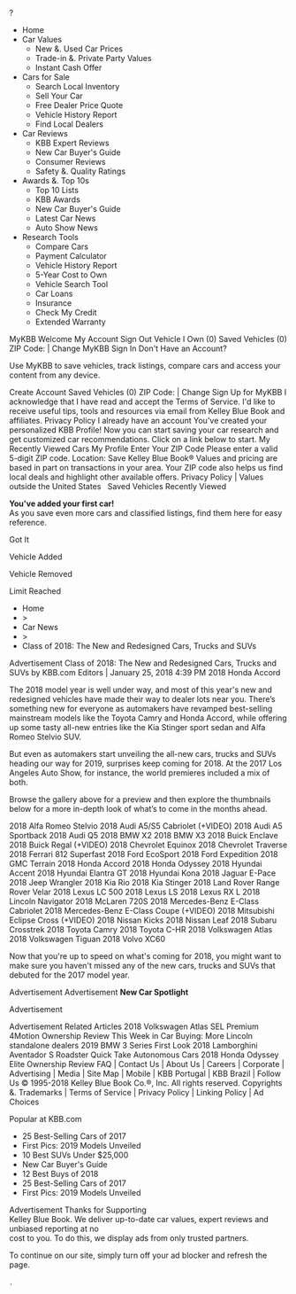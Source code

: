 ?

*   Home
*   Car Values
    *   New &. Used Car Prices
    *   Trade-in &. Private Party Values
    *   Instant Cash Offer
*   Cars for Sale
    *   Search Local Inventory
    *   Sell Your Car
    *   Free Dealer Price Quote
    *   Vehicle History Report
    *   Find Local Dealers
*   Car Reviews
    *   KBB Expert Reviews
    *   New Car Buyer's Guide
    *   Consumer Reviews
    *   Safety &. Quality Ratings
*   Awards &. Top 10s
    *   Top 10 Lists
    *   KBB Awards
    *   New Car Buyer's Guide
    *   Latest Car News
    *   Auto Show News
*   Research Tools
    *   Compare Cars
    *   Payment Calculator
    *   Vehicle History Report
    *   5-Year Cost to Own
    *   Vehicle Search Tool
    *   Car Loans
    *   Insurance
    *   Check My Credit
    *   Extended Warranty

MyKBB Welcome My Account Sign Out Vehicle I Own (0) Saved Vehicles (0) ZIP Code: | Change MyKBB Sign In Don't Have an Account?

Use MyKBB to save vehicles, track listings, compare cars and access your content from any device.

Create Account Saved Vehicles (0) ZIP Code: | Change Sign Up for MyKBB I acknowledge that I have read and accept the Terms of Service. I'd like to receive useful tips, tools and resources via email from Kelley Blue Book and affiliates. Privacy Policy I already have an account You've created your personalized KBB Profile! Now you can start saving your car research and get customized car recommendations. Click on a link below to start. My Recently Viewed Cars My Profile Enter Your ZIP Code Please enter a valid 5-digit ZIP code. Location: Save Kelley Blue Book® Values and pricing are based in part on transactions in your area. Your ZIP code also helps us find local deals and highlight other available offers. Privacy Policy | Values outside the United States ﻿ ﻿ Saved Vehicles Recently Viewed

**You've added your first car!**  
As you save even more cars and classified listings, find them here for easy reference.

Got It

Vehicle Added

Vehicle Removed

Limit Reached

*   Home
*   \>
*   Car News
*   \>
*   Class of 2018: The New and Redesigned Cars, Trucks and SUVs

Advertisement Class of 2018: The New and Redesigned Cars, Trucks and SUVs by KBB.com Editors | January 25, 2018 4:39 PM 2018 Honda Accord

The 2018 model year is well under way, and most of this year's new and redesigned vehicles have made their way to dealer lots near you. There’s something new for everyone as automakers have revamped best-selling mainstream models like the Toyota Camry and Honda Accord, while offering up some tasty all-new entries like the Kia Stinger sport sedan and Alfa Romeo Stelvio SUV.

But even as automakers start unveiling the all-new cars, trucks and SUVs heading our way for 2019, surprises keep coming for 2018. At the 2017 Los Angeles Auto Show, for instance, the world premieres included a mix of both. 

Browse the gallery above for a preview and then explore the thumbnails below for a more in-depth look of what’s to come in the months ahead.

2018 Alfa Romeo Stelvio 2018 Audi A5/S5 Cabriolet (+VIDEO) 2018 Audi A5 Sportback 2018 Audi Q5 2018 BMW X2 2018 BMW X3 2018 Buick Enclave 2018 Buick Regal (+VIDEO) 2018 Chevrolet Equinox 2018 Chevrolet Traverse 2018 Ferrari 812 Superfast 2018 Ford EcoSport 2018 Ford Expedition 2018 GMC Terrain 2018 Honda Accord 2018 Honda Odyssey 2018 Hyundai Accent 2018 Hyundai Elantra GT 2018 Hyundai Kona 2018 Jaguar E-Pace 2018 Jeep Wrangler 2018 Kia Rio 2018 Kia Stinger 2018 Land Rover Range Rover Velar 2018 Lexus LC 500 2018 Lexus LS 2018 Lexus RX L 2018 Lincoln Navigator 2018 McLaren 720S 2018 Mercedes-Benz E-Class Cabriolet 2018 Mercedes-Benz E-Class Coupe (+VIDEO) 2018 Mitsubishi Eclipse Cross (+VIDEO) 2018 Nissan Kicks 2018 Nissan Leaf 2018 Subaru Crosstrek 2018 Toyota Camry 2018 Toyota C-HR 2018 Volkswagen Atlas 2018 Volkswagen Tiguan 2018 Volvo XC60

Now that you're up to speed on what's coming for 2018, you might want to make sure you haven't missed any of the new cars, trucks and SUVs that debuted for the 2017 model year. 

Advertisement Advertisement **New Car Spotlight**

Advertisement

Advertisement Related Articles 2018 Volkswagen Atlas SEL Premium 4Motion Ownership Review This Week in Car Buying: More Lincoln standalone dealers 2019 BMW 3 Series First Look 2018 Lamborghini Aventador S Roadster Quick Take Autonomous Cars 2018 Honda Odyssey Elite Ownership Review FAQ | Contact Us | About Us | Careers | Corporate | Advertising | Media | Site Map | Mobile | KBB Portugal | KBB Brazil | Follow Us © 1995-2018 Kelley Blue Book Co.®, Inc. All rights reserved. Copyrights &. Trademarks | Terms of Service | Privacy Policy | Linking Policy | Ad Choices

Popular at KBB.com

*   25 Best-Selling Cars of 2017
*   First Pics: 2019 Models Unveiled
*   10 Best SUVs Under $25,000
*   New Car Buyer's Guide
*   12 Best Buys of 2018
*   25 Best-Selling Cars of 2017
*   First Pics: 2019 Models Unveiled

Advertisement Thanks for Supporting  
Kelley Blue Book. We deliver up-to-date car values, expert reviews and unbiased reporting at no  
cost to you. To do this, we display ads from only trusted partners.  
  
To continue on our site, simply turn off your ad blocker and refresh the page. <div style="display:inline;"><img height="1" width="1" style="border-style:none;" alt="" src="//googleads.g.doubleclick.net/pagead/viewthroughconversion/1060016584/?guid=ON&script=0"/></div>.